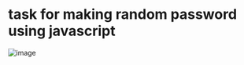 # task for making random password using javascript

![image](https://github.com/ANASALHALABI/generate_Random_Passowrd/assets/140317626/8eaa59fd-5e39-40bb-a1b6-2eb66e9d404e)
